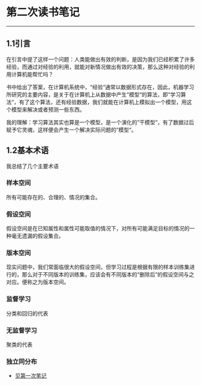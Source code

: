# 第二次读书笔记 #
---
## 1.1引言 ##
在引言中提了这样一个问题：人类能做出有效的判断，是因为我们已经积累了许多经验，而通过对经验的利用，就能对新情况做出有效的决策，那么这种对经验的利用计算机能帮忙吗？

书中给出了答案，在计算机系统中，“经验“通常以数据形式存在，因此，机器学习所研究的主要内容，是关于在计算机上从数据中产生”模型“的算法，即”学习算法“，有了这个算法，还有经验数据，我们就能在计算机上模拟出一个模型，用这个模型来解决或者预测一些东西。

我的理解：学习算法其实也算是一个模型，是一个演化的”干模型“，有了数据过后赋予它灵魂，这样便会产生一个解决实际问题的”模型“。

## 1.2基本术语 ##
我总结了几个主要术语
### 样本空间 ###
所有可能存在的、合理的、情况的集合。


### 假设空间 ###
假设空间是在已知属性和属性可能取值的情况下，对所有可能满足目标的情况的一种毫无遗漏的假设集合。


### 版本空间 ###
现实问题中，我们常面临很大的假设空间，但学习过程是根据有限的样本训练集进行的，那么对于不同版本的训练集，应该会有不同版本的“删除后”的假设空间与之对应。便称之为版本空间。    


### 监督学习 ###
分类和回归的代表



### 无监督学习 ###
聚类的代表


### 独立同分布 ###

- [见第一次笔记](第一次笔记.md)


